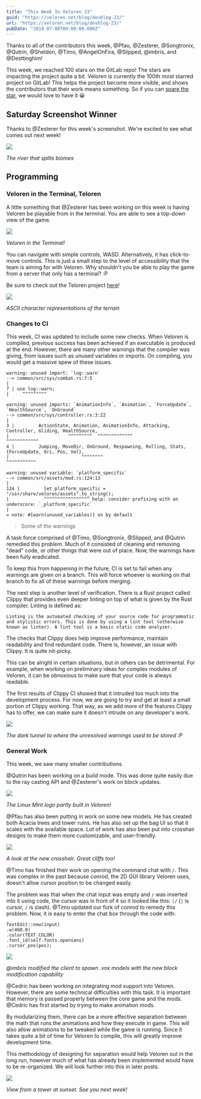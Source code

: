 ```yaml
---
title: "This Week In Veloren 23"
guid: "https://veloren.net/blog/devblog-23/"
url: "https://veloren.net/blog/devblog-23/"
pubDate: "2019-07-08T00:00:00.000Z"
---
```


Thanks to all of the contributors this week, @Pfau, @Zesterer, @Songtronix, @Qutrin, @Sheldon, @Timo, @AngelOnFira, @Slipped, @imbris, and @Desttinghim!

This week, we reached 100 stars on the GitLab repo! The stars are impacting the project quite a bit. Veloren is currently the 100th most starred project on GitLab! This helps the project become more visible, and shows the contributors that their work means something. So if you can [spare the star](https://gitlab.com/veloren/veloren), we would love to have it 😀

## Saturday Screenshot Winner

Thanks to @Zesterer for this week's screenshot. We're excited to see what comes out next week!

![](https://s3.eu-central-2.wasabisys.com/veloren-blog/cdn/541307708146581519/597840720916774912/U01qD8m.png)

_The river that splits biomes_

## Programming

### Veloren in the Terminal, Teloren

A little something that @Zesterer has been working on this week is having Veloren be playable from in the terminal. You are able to see a top-down view of the game.

![](https://s3.eu-central-2.wasabisys.com/veloren-blog/cdn/523568428905398283/596786038974971944/unknown.png)

_Veloren in the Terminal!_

You can navigate with simple controls, WASD. Alternatively, it has click-to-move controls. This is just a small step to the level of accessibility that the team is aiming for with Veloren. Why shouldn't you be able to play the game from a server that only has a terminal? :P

Be sure to check out the Teloren project [here](https://github.com/zesterer/teloren)!

![](https://s3.eu-central-2.wasabisys.com/veloren-blog/cdn/541307708146581519/597839635733020672/screenshot.png)

_ASCII character representations of the terrain_

### Changes to CI

This week, CI was updated to include some new checks. When Veloren is compiled, previous success has been achieved if an executable is produced at the end. However, there are many other warnings that the compiler was giving, from issues such as unused variables or imports. On compiling, you would get a massive spew of these issues.

    warning: unused import: `log::warn`
    --> common/src/sys/combat.rs:7:5
    |
    7 | use log::warn;
    |     ^^^^^^^^^

    warning: unused imports: `AnimationInfo`, `Animation`, `ForceUpdate`, `HealthSource`, `OnGround`
    --> common/src/sys/controller.rs:3:22
    |
    3 |         ActionState, Animation, AnimationInfo, Attacking, Controller, Gliding, HealthSource,
    |                      ^^^^^^^^^  ^^^^^^^^^^^^^                                  ^^^^^^^^^^^^
    4 |         Jumping, MoveDir, OnGround, Respawning, Rolling, Stats, {ForceUpdate, Ori, Pos, Vel},
    |                           ^^^^^^^^                               ^^^^^^^^^^^

    warning: unused variable: `platform_specific`
    --> common/src/assets/mod.rs:124:13
    |
    124 |         let platform_specific = "/usr/share/veloren/assets".to_string();
    |             ^^^^^^^^^^^^^^^^^ help: consider prefixing with an underscore: `_platform_specific`
    |
    = note: #[warn(unused_variables)] on by default

> Some of the warnings

A task force comprised of @Timo, @Songtronix, @Slipped, and @Qutrin remedied this problem. Much of it consisted of cleaning and removing "dead" code, or other things that were out of place. Now, the warnings have been fully eradicated.

To keep this from happening in the future, CI is set to fail when any warnings are given on a branch. This will force whoever is working on that branch to fix all of these warnings before merging.

The next step is another level of verification. There is a Rust project called Clippy that provides even deeper linting on top of what is given by the Rust compiler. Linting is defined as:

    Linting is the automated checking of your source code for programmatic and stylistic errors. This is done by using a lint tool (otherwise known as linter). A lint tool is a basic static code analyzer.

The checks that Clippy does help improve performance, maintain readability and find redundant code. There is, however, an issue with Clippy. It is quite nit-picky.

This can be alright in certain situations, but in others can be detrimental. For example, when working on preliminary ideas for complex modules of Veloren, it can be obnoxious to make sure that your code is always readable.

The first results of Clippy CI showed that it intruded too much into the development process. For now, we are going to try and get at least a small portion of Clippy working. That way, as we add more of the features Clippy has to offer, we can make sure it doesn't intrude on any developer's work.

![](https://s3.eu-central-2.wasabisys.com/veloren-blog/cdn/523568428905398283/597882052779704348/unknown.png)

_The dark tunnel to where the unresolved warnings used to be stored :P_

### General Work

This week, we saw many smaller contributions.

@Qutrin has been working on a build mode. This was done quite easily due to the ray casting API and @Zesterer's work on block updates.

![](https://s3.eu-central-2.wasabisys.com/veloren-blog/cdn/523568428905398283/597162897633706017/screenshot_1562445063748.png)

_The Linux Mint logo partly built in Veloren!_

@Pfau has also been putting in work on some new models. He has created both Acacia trees and tower ruins. He has also set up the bag UI so that it scales with the available space. Lot of work has also been put into crosshair designs to make them more customizable, and user-friendly.

![](https://s3.eu-central-2.wasabisys.com/veloren-blog/cdn/523568428905398283/597436869139103755/unknown.png)

_A look at the new crosshair. Great cliffs too!_

@Timo has finished their work on opening the command chat with `/`. This was complex in the past because conrod, the 2D GUI library Veloren uses, doesn't allow cursor position to be changed easily.

The problem was that when the chat input was empty and `/` was inserted into it using code, the cursor was in front of it so it looked like this: `|/` (`|` is cursor, `/` is slash). @Timo updated our fork of conrod to remedy this problem. Now, it is easy to enter the chat box through the code with:

    TextEdit::new(input)
    .w(460.0)
    .color(TEXT_COLOR)
    .font_id(self.fonts.opensans)
    .cursor_pos(pos);

![](https://s3.eu-central-2.wasabisys.com/veloren-blog/cdn/597826574095613962/597836986786643969/screenshot_1562445991127-1.png)

_@imbris modified the client to spawn .vox models with the new block modification capability_

@Cedric has been working on integrating mod support into Veloren. However, there are some technical difficulties with this task. It is important that memory is passed properly between the core game and the mods. @Cedric has first started by trying to make animation mods.

By modularizing them, there can be a more effective separation between the math that runs the animations and how they execute in game. This will also allow animations to be tweaked while the game is running. Since it takes quite a bit of time for Veloren to compile, this will greatly improve development time.

This methodology of designing for separation would help Veloren out in the long run, however much of what has already been implemented would have to be re-organized. We will look further into this in later posts.

![](https://s3.eu-central-2.wasabisys.com/veloren-blog/cdn/523568428905398283/597875321496141855/screenshot_1562614858073.png)

_View from a tower at sunset. See you next week!_
